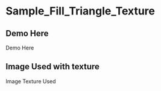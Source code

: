 # Sample_Fill_Triangle_Texture

## Demo Here
<a src="http://texture-fill.bitballoon.com/">Demo Here</a>
## Image Used with texture
<a src="https://github.com/AchcarLucas/Sample_Fill_Triangle_Texture/blob/master/triangle_texture/img/test.png">Image Texture Used</a>
